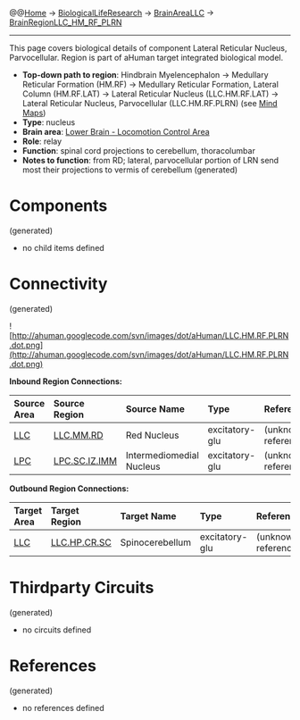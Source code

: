 @@[Home](Home.md) -> [BiologicalLifeResearch](BiologicalLifeResearch.md) -> [BrainAreaLLC](BrainAreaLLC.md) -> [BrainRegionLLC\_HM\_RF\_PLRN](BrainRegionLLC_HM_RF_PLRN.md)

---


This page covers biological details of component Lateral Reticular Nucleus, Parvocellular.
Region is part of aHuman target integrated biological model.

  * **Top-down path to region**: Hindbrain Myelencephalon -> Medullary Reticular Formation (HM.RF) -> Medullary Reticular Formation, Lateral Column (HM.RF.LAT) -> Lateral Reticular Nucleus (LLC.HM.RF.LAT) -> Lateral Reticular Nucleus, Parvocellular (LLC.HM.RF.PLRN) (see [Mind Maps](OverallMindMaps.md))
  * **Type**: nucleus
  * **Brain area**: [Lower Brain - Locomotion Control Area](BrainAreaLLC.md)
  * **Role**: relay
  * **Function**: spinal cord projections to cerebellum, thoracolumbar
  * **Notes to function**: from RD; lateral, parvocellular portion of LRN send most their projections to vermis of cerebellum
(generated)
# Components #
(generated)


  * no child items defined

# Connectivity #
(generated)


![http://ahuman.googlecode.com/svn/images/dot/aHuman/LLC.HM.RF.PLRN.dot.png](http://ahuman.googlecode.com/svn/images/dot/aHuman/LLC.HM.RF.PLRN.dot.png)

**Inbound Region Connections:**

| **Source Area** | **Source Region** | **Source Name** | **Type** | **Reference** |
|:----------------|:------------------|:----------------|:---------|:--------------|
| [LLC](BrainAreaLLC.md) | [LLC.MM.RD](BrainRegionLLC_MM_RD.md) | Red Nucleus     | excitatory-glu | (unknown reference) |
| [LPC](BrainAreaLPC.md) | [LPC.SC.IZ.IMM](BrainRegionLPC_SC_IZ_IMM.md) | Intermediomedial Nucleus | excitatory-glu | (unknown reference) |

**Outbound Region Connections:**

| **Target Area** | **Target Region** | **Target Name** | **Type** | **Reference** |
|:----------------|:------------------|:----------------|:---------|:--------------|
| [LLC](BrainAreaLLC.md) | [LLC.HP.CR.SC](BrainRegionLLC_HP_CR_SC.md) | Spinocerebellum | excitatory-glu | (unknown reference) |

# Thirdparty Circuits #
(generated)

  * no circuits defined

# References #
(generated)

  * no references defined
